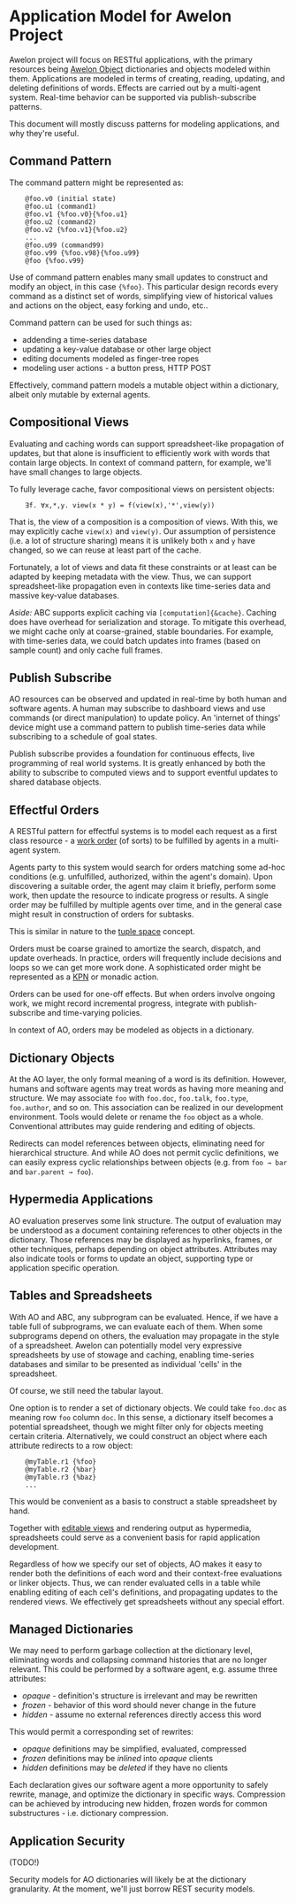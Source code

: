 
# Application Model for Awelon Project

Awelon project will focus on RESTful applications, with the primary resources being [Awelon Object](AboutAO.md) dictionaries and objects modeled within them. Applications are modeled in terms of creating, reading, updating, and deleting definitions of words. Effects are carried out by a multi-agent system. Real-time behavior can be supported via publish-subscribe patterns. 

This document will mostly discuss patterns for modeling applications, and why they're useful. 

## Command Pattern

The command pattern might be represented as:

        @foo.v0 (initial state)
        @foo.u1 (command1)
        @foo.v1 {%foo.v0}{%foo.u1}
        @foo.u2 (command2)
        @foo.v2 {%foo.v1}{%foo.u2}
        ...
        @foo.u99 (command99)
        @foo.v99 {%foo.v98}{%foo.u99}
        @foo {%foo.v99}

Use of command pattern enables many small updates to construct and modify an object, in this case `{%foo}`.  This particular design records every command as a distinct set of words, simplifying view of historical values and actions on the object, easy forking and undo, etc..

Command pattern can be used for such things as:

* addending a time-series database
* updating a key-value database or other large object
* editing documents modeled as finger-tree ropes
* modeling user actions - a button press, HTTP POST

Effectively, command pattern models a mutable object within a dictionary, albeit only mutable by external agents. 

## Compositional Views

Evaluating and caching words can support spreadsheet-like propagation of updates, but that alone is insufficient to efficiently work with words that contain large objects. In context of command pattern, for example, we'll have small changes to large objects. 

To fully leverage cache, favor compositional views on persistent objects:

        ∃f. ∀x,*,y. view(x * y) = f(view(x),'*',view(y))

That is, the view of a composition is a composition of views. With this, we may explicitly cache `view(x)` and `view(y)`. Our assumption of persistence (i.e. a lot of structure sharing) means it is unlikely both `x` and `y` have changed, so we can reuse at least part of the cache.

Fortunately, a lot of views and data fit these constraints or at least can be adapted by keeping metadata with the view. Thus, we can support spreadsheet-like propagation even in contexts like time-series data and massive key-value databases.

*Aside:* ABC supports explicit caching via `[computation]{&cache}`. Caching does have overhead for serialization and storage. To mitigate this overhead, we might cache only at coarse-grained, stable boundaries. For example, with time-series data, we could batch updates into frames (based on sample count) and only cache full frames.

## Publish Subscribe

AO resources can be observed and updated in real-time by both human and software agents. A human may subscribe to dashboard views and use commands (or direct manipulation) to update policy. An 'internet of things' device might use a command pattern to publish time-series data while subscribing to a schedule of goal states. 

Publish subscribe provides a foundation for continuous effects, live programming of real world systems. It is greatly enhanced by both the ability to subscribe to computed views and to support eventful updates to shared database objects.

## Effectful Orders

A RESTful pattern for effectful systems is to model each request as a first class resource - a [work order](https://en.wikipedia.org/wiki/Work_order) (of sorts) to be fulfilled by agents in a multi-agent system. 

Agents party to this system would search for orders matching some ad-hoc conditions (e.g. unfulfilled, authorized, within the agent's domain). Upon discovering a suitable order, the agent may claim it briefly, perform some work, then update the resource to indicate progress or results. A single order may be fulfilled by multiple agents over time, and in the general case might result in construction of orders for subtasks.

This is similar in nature to the [tuple space](https://en.wikipedia.org/wiki/Tuple_space) concept.

Orders must be coarse grained to amortize the search, dispatch, and update overheads. In practice, orders will frequently include decisions and loops so we can get more work done. A sophisticated order might be represented as a [KPN](KPN_Effects.md) or monadic action. 

Orders can be used for one-off effects. But when orders involve ongoing work, we might record incremental progress, integrate with publish-subscribe and time-varying policies. 

In context of AO, orders may be modeled as objects in a dictionary.

## Dictionary Objects

At the AO layer, the only formal meaning of a word is its definition. However, humans and software agents may treat words as having more meaning and structure. We may associate `foo` with `foo.doc`, `foo.talk`, `foo.type`, `foo.author`, and so on. This association can be realized in our development environment. Tools would delete or rename the `foo` object as a whole. Conventional attributes may guide rendering and editing of objects. 

Redirects can model references between objects, eliminating need for hierarchical structure. And while AO does not permit cyclic definitions, we can easily express cyclic relationships between objects (e.g. from `foo → bar` and `bar.parent → foo`).

## Hypermedia Applications

AO evaluation preserves some link structure. The output of evaluation may be understood as a document containing references to other objects in the dictionary. Those references may be displayed as hyperlinks, frames, or other techniques, perhaps depending on object attributes. Attributes may also indicate tools or forms to update an object, supporting type or application specific operation.

## Tables and Spreadsheets

With AO and ABC, any subprogram can be evaluated. Hence, if we have a table full of subprograms, we can evaluate each of them. When some subprograms depend on others, the evaluation may propagate in the style of a spreadsheet. Awelon can potentially model very expressive spreadsheets by use of stowage and caching, enabling time-series databases and similar to be presented as individual 'cells' in the spreadsheet. 

Of course, we still need the tabular layout. 

One option is to render a set of dictionary objects. We could take `foo.doc` as meaning row `foo` column `doc`. In this sense, a dictionary itself becomes a potential spreadsheet, though we might filter only for objects meeting certain criteria. Alternatively, we could construct an object where each attribute redirects to a row object:

        @myTable.r1 {%foo}
        @myTable.r2 {%bar}
        @myTable.r3 {%baz}
        ...

This would be convenient as a basis to construct a stable spreadsheet by hand.

Together with [editable views](EditingAO.md) and rendering output as hypermedia, spreadsheets could serve as a convenient basis for rapid application development. 

Regardless of how we specify our set of objects, AO makes it easy to render both the definitions of each word and their context-free evaluations or linker objects. Thus, we can render evaluated cells in a table while enabling editing of each cell's definitions, and propagating updates to the rendered views. We effectively get spreadsheets without any special effort.

## Managed Dictionaries

We may need to perform garbage collection at the dictionary level, eliminating words and collapsing command histories that are no longer relevant. This could be performed by a software agent, e.g. assume three attributes:

* *opaque* - definition's structure is irrelevant and may be rewritten
* *frozen* - behavior of this word should never change in the future
* *hidden* - assume no external references directly access this word

This would permit a corresponding set of rewrites:

* *opaque* definitions may be simplified, evaluated, compressed
* *frozen* definitions may be *inlined* into *opaque* clients
* *hidden* definitions may be *deleted* if they have no clients

Each declaration gives our software agent a more opportunity to safely rewrite, manage, and optimize the dictionary in specific ways. Compression can be achieved by introducing new hidden, frozen words for common substructures - i.e. dictionary compression.

## Application Security

(TODO!)

Security models for AO dictionaries will likely be at the dictionary granularity. At the moment, we'll just borrow REST security models.

